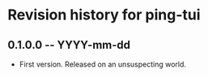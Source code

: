 # Revision history for ping-tui

## 0.1.0.0 -- YYYY-mm-dd

* First version. Released on an unsuspecting world.
